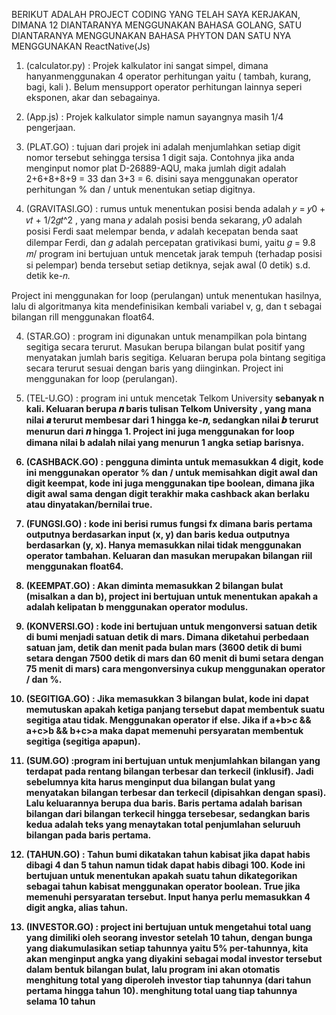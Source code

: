 BERIKUT ADALAH PROJECT CODING YANG TELAH SAYA KERJAKAN, DIMANA 12 DIANTARANYA MENGGUNAKAN BAHASA GOLANG, SATU DIANTARANYA MENGGUNAKAN BAHASA PHYTON DAN SATU NYA MENGGUNAKAN ReactNative(Js)

1. (calculator.py)
: Projek kalkulator ini sangat simpel, dimana hanyanmenggunakan 4 operator perhitungan yaitu ( tambah, kurang, bagi, kali ). Belum mensupport operator perhitungan lainnya seperi eksponen, akar dan sebagainya.

2. (App.js)
: Projek kalkulator simple namun sayangnya masih 1/4 pengerjaan.

3. (PLAT.GO)
: tujuan dari projek ini adalah menjumlahkan setiap digit nomor tersebut sehingga tersisa 1 digit saja. 
Contohnya jika anda menginput nomor plat D-26889-AQU, maka jumlah digit adalah 
2+6+8+8+9 = 33 dan 3+3 = 6. disini saya menggunakan operator perhitungan % dan / untuk menentukan setiap digitnya.

4. (GRAVITASI.GO)
: rumus untuk menentukan posisi benda adalah 𝑦 = 𝑦0 + 𝑣𝑡 + 1/2𝑔𝑡^2
, yang mana 𝑦 adalah posisi benda sekarang, 𝑦0 adalah posisi Ferdi saat melempar benda, 𝑣 adalah kecepatan  benda saat dilempar Ferdi, dan 𝑔 adalah percepatan grativikasi bumi, yaitu 𝑔 = 9.8 𝑚/ program ini bertujuan untuk mencetak jarak tempuh (terhadap posisi si pelempar) benda tersebut setiap detiknya, sejak awal (0 detik) s.d. detik ke-𝑛.

Project ini menggunakan for loop (perulangan) untuk menentukan hasilnya, lalu di algoritmanya kita mendefinisikan kembali variabel v, g, dan t sebagai bilangan rill menggunakan float64.

4. (STAR.GO)
: program ini digunakan untuk menampilkan pola bintang segitiga secara terurut. Masukan berupa bilangan bulat positif yang menyatakan jumlah baris segitiga. Keluaran berupa pola bintang segitiga secara terurut sesuai dengan baris yang diinginkan. Project ini menggunakan for loop (perulangan).

5. (TEL-U.GO)
:  program ini  untuk mencetak <a> Telkom University <b> sebanyak n kali. Keluaran berupa 𝒏 baris tulisan <a> Telkom University <b>, yang mana nilai 𝒂 terurut membesar dari 1 hingga ke-𝒏, sedangkan nilai 𝒃 terurut menurun dari 𝒏 hingga 1. Project ini juga menggunakan for loop dimana nilai b adalah nilai yang menurun 1 angka setiap barisnya.

6. (CASHBACK.GO)
: pengguna diminta untuk memasukkan 4 digit, kode ini menggunakan operator % dan / untuk memisahkan digit awal dan digit keempat, kode ini juga menggunakan tipe boolean, dimana jika digit awal sama dengan digit terakhir maka cashback akan berlaku atau dinyatakan/bernilai true.

7. (FUNGSI.GO)
: kode ini berisi rumus fungsi fx dimana baris pertama outputnya berdasarkan input (x, y) dan baris kedua outputnya berdasarkan (y, x). Hanya memasukkan nilai tidak menggunakan operator tambahan. Keluaran dan masukan merupakan bilangan riil menggunakan float64.

8. (KEEMPAT.GO)
: Akan diminta memasukkan 2 bilangan bulat (misalkan a dan b), project ini bertujuan untuk menentukan apakah a adalah kelipatan b menggunakan operator modulus. 

9. (KONVERSI.GO)
: kode ini bertujuan untuk mengonversi satuan detik di bumi menjadi satuan detik di mars. Dimana diketahui perbedaan satuan jam, detik dan menit pada bulan mars (3600 detik di bumi setara dengan 7500 detik di mars dan 60 menit di bumi setara dengan 75 menit di mars) cara mengonversinya cukup menggunakan operator / dan %.

10. (SEGITIGA.GO)
: Jika memasukkan 3 bilangan bulat, kode ini dapat memutuskan apakah ketiga panjang tersebut dapat membentuk suatu segitiga atau tidak. Menggunakan operator if else. Jika if a+b>c && a+c>b && b+c>a maka dapat memenuhi persyaratan membentuk segitiga (segitiga apapun).

11. (SUM.GO)
:program ini bertujuan untuk menjumlahkan bilangan yang terdapat pada 
rentang bilangan terbesar dan terkecil (inklusif). Jadi sebelumnya kita harus menginput dua bilangan bulat yang menyatakan bilangan terbesar dan terkecil (dipisahkan dengan spasi). Lalu keluarannya berupa dua baris. Baris pertama adalah barisan bilangan dari bilangan terkecil hingga 
tersebesar, sedangkan baris kedua adalah teks yang menaytakan total penjumlahan seluruuh bilangan pada baris pertama.

13. (TAHUN.GO)
: Tahun bumi dikatakan tahun kabisat jika dapat habis dibagi 4 dan 5 tahun namun tidak dapat habis dibagi 100. Kode ini bertujuan untuk menentukan apakah suatu tahun dikategorikan sebagai tahun kabisat menggunakan operator boolean. True jika memenuhi persyaratan tersebut. Input hanya perlu memasukkan 4 digit angka, alias tahun.

14. (INVESTOR.GO)
: project ini bertujuan untuk mengetahui total uang yang dimiliki oleh seorang investor setelah 10 tahun, dengan bunga yang diakumulasikan setiap tahunnya yaitu 5% per-tahunnya, kita akan menginput angka yang diyakini sebagai modal investor tersebut dalam bentuk bilangan bulat, lalu program ini akan otomatis menghitung total yang diperoleh investor tiap tahunnya (dari tahun pertama hingga tahun 10).
menghitung total uang tiap tahunnya selama 10 tahun


